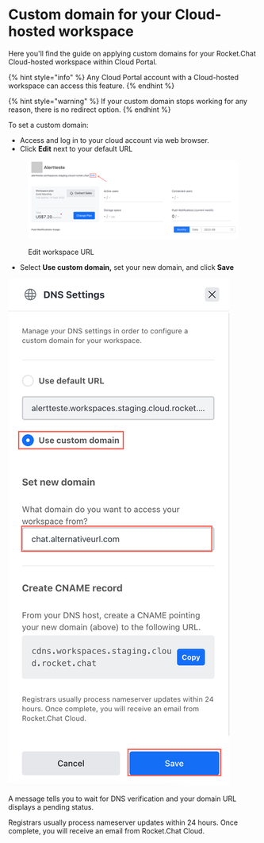 # Custom domain for your Cloud-hosted workspace

Here you'll find the guide on applying custom domains for your Rocket.Chat Cloud-hosted workspace within Cloud Portal.

{% hint style="info" %}
Any Cloud Portal account with a Cloud-hosted workspace can access this feature.
{% endhint %}

{% hint style="warning" %}
&#x20;If your custom domain stops working for any reason, there is no redirect option.
{% endhint %}

To set a custom domain:

* Access and log in to your cloud account via web browser.
* Click **Edit** next to your default URL

<figure><img src="../../../.gitbook/assets/Edit workspace URL.png" alt=""><figcaption><p>Edit workspace URL</p></figcaption></figure>

* Select **Use custom domain,** set your new domain, and click **Save**

****![DNS settings](<../../../.gitbook/assets/DNS settings saas.png>)****

A message tells you to wait for DNS verification and your domain URL displays a pending status.

Registrars usually process nameserver updates within 24 hours. Once complete, you will receive an email from Rocket.Chat Cloud.

